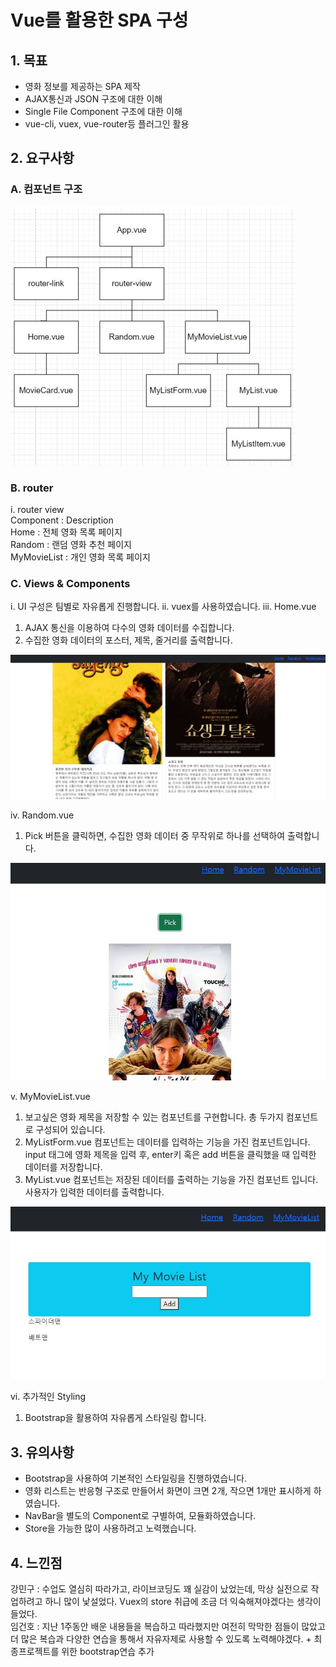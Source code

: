 # Vue를 활용한 SPA 구성

## 1. 목표
- 영화 정보를 제공하는 SPA 제작
- AJAX통신과 JSON 구조에 대한 이해
- Single File Component 구조에 대한 이해
- vue-cli, vuex, vue-router등 플러그인 활용

## 2. 요구사항

### A. 컴포넌트 구조

![origin](README.assets/origin.jpg)

### B. router
i. router view  
Component : Description  
Home : 전체 영화 목록 페이지  
Random : 랜덤 영화 추천 페이지  
MyMovieList : 개인 영화 목록 페이지  

### C. Views & Components

i. UI 구성은 팀별로 자유롭게 진행합니다.
ii. vuex를 사용하였습니다.
iii. Home.vue

1. AJAX 통신을 이용하여 다수의 영화 데이터를 수집합니다.
2. 수집한 영화 데이터의 포스터, 제목, 줄거리를 출력합니다.

![2](README.assets/2.jpg)

iv. Random.vue
1. Pick 버튼을 클릭하면, 수집한 영화 데이터 중 무작위로 하나를 선택하여 출력합니다.

![3](README.assets/3.jpg)

v. MyMovieList.vue
1. 보고싶은 영화 제목을 저장할 수 있는 컴포넌트를 구현합니다. 총 두가지 컴포넌트로 구성되어 있습니다.
2. MyListForm.vue 컴포넌트는 데이터를 입력하는 기능을 가진 컴포넌트입니다.
input 태그에 영화 제목을 입력 후, enter키 혹은 add 버튼을 클릭했을 때 입력한 데이터를 저장합니다.
3. MyList.vue 컴포넌트는 저장된 데이터를 출력하는 기능을 가진 컴포넌트 입니다. 사용자가 입력한 데이터를 출력합니다.

![4](README.assets/4.jpg)

vi. 추가적인 Styling
1. Bootstrap을 활용하여 자유롭게 스타일링 합니다.

## 3. 유의사항
- Bootstrap을 사용하여 기본적인 스타일링을 진행하였습니다.
- 영화 리스트는 반응형 구조로 만들어서 화면이 크면 2개, 작으면 1개만 표시하게 하였습니다.
- NavBar을 별도의 Component로 구별하여, 모듈화하였습니다.
- Store을 가능한 많이 사용하려고 노력했습니다.

## 4. 느낀점
강민구 : 수업도 열심히 따라가고, 라이브코딩도 꽤 실감이 났었는데, 막상 실전으로 작업하려고 하니 많이 낯설었다. Vuex의 store 취급에 조금 더 익숙해져야겠다는 생각이 들었다.  
임건호 : 지난 1주동안 배운 내용들을 복습하고 따라했지만 여전히 막막한 점들이 많았고 더 많은 복습과 다양한 연습을 통해서 자유자제로 사용할 수 있도록 노력해야겠다. + 최종프로젝트를 위한 bootstrap연습 추가  